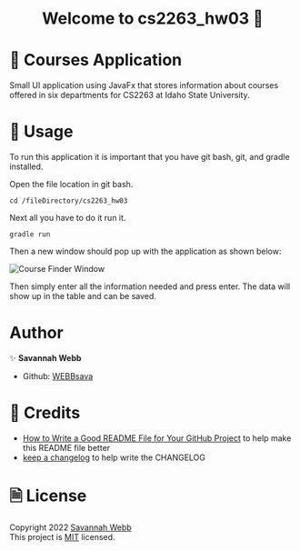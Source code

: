 <h1 align="center"> Welcome to cs2263_hw03 👋</h1>

# 🏫 Courses Application
Small UI application using JavaFx that stores information about courses offered in six departments for CS2263 at Idaho State University.

# 🚀 Usage
<P> To run this application it is important that you have git bash, git, and gradle installed. </P>
<p> Open the file location in git bash. </p>

```
cd /fileDirectory/cs2263_hw03
```

<p> Next all you have to do it run it. </p>

```
gradle run 
```

<p> Then a new window should pop up with the application as shown below:</p>
<img alt="Course Finder Window" src=D:cs2263_hw03\CourseFinder.jpg title="Course Finder Window"/>
<p> Then simply enter all the information needed and press enter. The data will show up in the table and can be saved.</p>

# Author
✨ **Savannah Webb**  
* Github: [WEBBsava](https://github.com/WEBBsava)

# 🤝 Credits
* [How to Write a Good README File for Your GitHub Project](https://www.freecodecamp.org/news/how-to-write-a-good-readme-file/) to help make this README file better
* [keep a changelog](https://keepachangelog.com/en/1.0.0/) to help write the CHANGELOG

# 🗎 License
Copyright 2022 [Savannah Webb](https://github.com/WEBBsava) <br> This project is [MIT](app/LICENSE) licensed.

